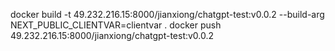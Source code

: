 docker build -t 49.232.216.15:8000/jianxiong/chatgpt-test:v0.0.2 --build-arg NEXT_PUBLIC_CLIENTVAR=clientvar .
docker push 49.232.216.15:8000/jianxiong/chatgpt-test:v0.0.2

